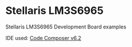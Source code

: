 # Stellaris LM3S6965

Stellaris LM3S6965 Development Board examples

IDE used: [Code Composer v6.2](https://software-dl.ti.com/ccs/esd/documents/ccs_downloads.html)